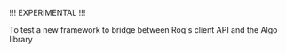 !!! EXPERIMENTAL !!!

To test a new framework to bridge between Roq's client API and the Algo library
